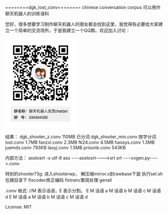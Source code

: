 ========dgk_lost_conv========
chinese conversation corpus
可以用作聊天机器人的训练语料

您好，很多想要学习制作聊天机器人的朋友都会找到这里，我觉得有必要给大家建立一个简单的交流场所，于是我建立一个QQ群。欢迎加入讨论：

![](qun.png)



结果：
dgk_shooter_z.conv 110MB 已分词
dgk_shooter_min.conv 按字分词
lost.conv 1.7MB
fanzxl.conv 2.3MB
fk24.conv 4.5MB
haosys.conv 1.3MB
juemds.conv 793KB
laoyj.conv 1.5MB
prisonb.conv 543KB

内部方法：
asstosrt -s utf-8
ass ----asstosrt---->srt
srt ----cvgen.py---->.conv

特别的shooter73g:
进入shooterwp，
解压缩mirror.x到rawbase下面
执行sel.sh
在跟目录下
fixcodec修正编码
fixtranc繁简处理
genall

.conv 格式:
//M 表示话语，E 表示分割。
E
M 话语 a
M 话语 b
M 话语 c
M 话语 d
E
M 话语 a
M 话语 b
M 话语 c
M 话语 d

License:
MIT
